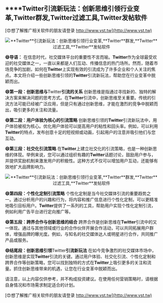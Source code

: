 ## ****Twitter**引流新玩法：创新思维引领行业变革,**Twitter**群发,**Twitter**过滤工具,**Twitter**发帖软件**

[😍想了解推广相关软件的朋友请登录 http://www.vst.tw](http://www.vst.tw)

 <center><img src="https://vst.tw/MP4/tuiguang/png/0.png" alt="**Twitter**引流新玩法：创新思维引领行业变革,**Twitter**群发,**Twitter**过滤工具,**Twitter**发帖软件"></center>

**😄导语：**
在信息时代，社交媒体平台的重要性不言而喻。**Twitter**作为全球最受欢迎的社交媒体之一，一直以来都是人们互动、传播信息的热门场所。然而，随着市场竞争的加剧，如何在**Twitter**上实现有效的引流成为了许多企业和个人关注的焦点。本文将介绍一些创新思维引领的**Twitter**引流新玩法，帮助您在行业变革中脱颖而出。

**😄第一段：创新思维与**Twitter**引流的关系**
创新思维是指通过寻找新的、独特的解决方案来解决问题的思考方式。在**Twitter**引流中，创新思维至关重要。传统的引流方法可能已经被广泛应用，但是只有通过创新思维，才能在激烈的竞争中脱颖而出，吸引更多的关注和流量。

**😄第二段：用户体验为核心的引流策略**
创新思维引领的**Twitter**引流新玩法中，用户体验被视为核心。优化用户体验可以提高用户的粘性和回头率。例如，可以利用**Twitter**的特点，发布创意十足的短视频或动画，引起用户的注意并吸引他们与您互动。

**😄第三段：社交化引流策略**
在**Twitter**上建立社交化的引流策略，也是一种创新思维的体现。举例来说，您可以通过组织有趣的**Twitter**话题讨论，鼓励用户参与，并提供奖励机制来激发用户的积极性。这种方式不仅可以增加用户互动，还能够有效地扩大品牌影响力。

 <center><img src="https://vst.tw/MP4/tuiguang/png/8.png" alt="**Twitter**引流新玩法：创新思维引领行业变革,**Twitter**群发,**Twitter**过滤工具,**Twitter**发帖软件"></center>

**😄第四段：个性化定制引流策略**
个性化定制是当今社交媒体引流的重要趋势之一。通过分析用户的兴趣和行为，将内容和推广信息进行个性化定制，可以更精准地吸引目标用户。**Twitter**提供了一系列的工具，帮助用户实现个性化定制引流，例如利用广告平台进行定向推广等。

**😄第五段：跨界合作与创新思维的结合**
跨界合作是创新思维在**Twitter**引流中的又一体现。通过与其他领域或行业的合作伙伴开展合作活动，可以共同拓展用户群体，增强品牌的曝光度。例如，与知名的社交媒体达人或明星进行合作，共同推广产品或服务。

**😄结尾段：创新思维引领**Twitter**引流新玩法**
在如今竞争激烈的社交媒体市场中，创新思维是实现**Twitter**引流的关键。通过用户体验、社交化引流、个性化定制和跨界合作等创新策略，您可以找到独特的方式在**Twitter**上吸引更多的关注和流量。抓住创新思维带来的机遇，让您在行业变革中脱颖而出。

请注意，以上内容仅供参考，并不构成投资建议。在使用任何营销策略时，请根据自身情况和市场需求制定适合的计划。

[😍想了解推广相关软件的朋友请登录 http://www.vst.tw](http://www.vst.tw)



